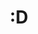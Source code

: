<h1 align="center"> :D </h1>


<br>
<!--
------------

<h1 align="center"> Projects / Studies </h1>
 
- Distributed Graph Analytics System (Apr. 2018 ~ May. 2019)
  - Implement the function of storing the label of the edge and writing the buffer in Buffer Manager module of [TurboGraph++](https://dl.acm.org/doi/10.1145/3183713.3196915)
  - Optimize SCC (Strongly Connected Components) query on [TurboGraph++](https://dl.acm.org/doi/10.1145/3183713.3196915)
- [Distributed Web Crawler, Data Management and Publishing System for data on the Web](https://github.com/SML0127/DistributedWeb-Crawler-and-Data-Management-Systemfor-Web-Data) (Aug. 2019 ~ Sep. 2021)   
- [Personal Study](https://github.com/SML0127/personal-study-notes)
- [Algorithm](https://github.com/SML0127/Algorithm)
 
<br>

------------ 

<h1 align="center"> Experience </h1>

- Reviewer
  - [WWW 2019](https://thewebconf.org/www2019/)
  - [EDBT 2018](https://openproceedings.org/html/pages/2018_edbt.html)


- Teaching Assistant
  - Database system @ [Postech](https://postech.ac.kr/) (Feb. 2017 ~ Jun. 2017,  Feb. 2018 ~ Jun. 2018)  
  - Data foundation course (Spark & Pyspark & Zeppelin) @ [Samsung Electronics](https://www.samsung.com/sec/) (Oct. 2017, Dec. 2017, Feb. 2018)
      

<br>

------------

<h1 align="center"> Education </h1>

- [Department of Computer Science and Engineering, Pohang University of Science and Technology (M.S.)](https://cse.postech.ac.kr//) - 2017.03 - 2022.02
- [School of Computer Science and Engineering, Pusan National University (B.S.)](https://cse.pusan.ac.kr/cse/index.do) - 2013.03 - 2017.02 

<br>

------------

<h1 align="center"> Tech Stack </h1>
<h3 align="center"> Environment / Framework </h3>
<p align="center">
  <img src="https://img.shields.io/badge/Ubuntu-E95420?style=for-the-badge&logo=ubuntu&logoColor=white"/></a>&nbsp 
  <img src="https://img.shields.io/badge/NPM-%23000000.svg?style=for-the-badge&logo=npm&logoColor=white"/></a>&nbsp
  <img src="https://img.shields.io/badge/node.js-6DA55F?style=for-the-badge&logo=node.js&logoColor=white"/></a>&nbsp 
  <img src="https://img.shields.io/badge/flask-%23000.svg?style=for-the-badge&logo=flask&logoColor=white"/></a>&nbsp 
</p>

<h3 align="center"> Language </h3>
<p align="center">
  <img src="https://img.shields.io/badge/python-3670A0?style=for-the-badge&logo=python&logoColor=ffdd5"/></a>&nbsp 
  <img src="https://img.shields.io/badge/react-%2320232a.svg?style=for-the-badge&logo=react&logoColor=%2361DAFB"/></a>&nbsp
</p>

<h3 align="center"> Tools </h3>
<p align="center">
  <img src="https://img.shields.io/badge/Apache%20Airflow-017CEE?style=for-the-badge&logo=Apache%20Airflow&logoColor=white"/></a>&nbsp 
  <img src="https://img.shields.io/badge/docker-%230db7ed.svg?style=for-the-badge&logo=docker&logoColor=white"/></a>&nbsp
  <img src="https://img.shields.io/badge/Selenium-43B02A?style=for-the-badge&logo=Selenium&logoColor=white"/></a>&nbsp
  <img src="https://img.shields.io/badge/travisci-%232B2F33.svg?style=for-the-badge&logo=travis&logoColor=white"/></a>&nbsp
</p>

<h3 align="center"> Database </h3>
<p align="center">
  <img src="https://img.shields.io/badge/postgres-%23316192.svg?style=for-the-badge&logo=postgresql&logoColor=white"/></a>&nbsp 
  <img src="https://img.shields.io/badge/redis-%23DD0031.svg?style=for-the-badge&logo=redis&logoColor=white"/></a>&nbsp
</p>




<!--
![trophy](https://github-profile-trophy.vercel.app/?username=SML0127)
![SML0127's github stats](https://github-readme-stats.vercel.app/api?username=SML0127&show_icons=true)

[![SML0127's github stats](https://github-readme-stats.vercel.app/api/top-langs/?username=SML0127&show_icons=true&hide_border=true&title_color=004386&icon_color=004386&layout=compact)](https://github.com/본인ID)



**SML0127/SML0127** is a ✨ _special_ ✨ repository because its `README.md` (this file) appears on your GitHub profile.

Here are some ideas to get you started:

- 🔭 I’m currently working on ...
- 🌱 I’m currently learning ...
- 👯 I’m looking to collaborate on ...
- 🤔 I’m looking for help with ...
- 💬 Ask me about ...
- 📫 How to reach me: ...
- 😄 Pronouns: ...
- ⚡ Fun fact: ...
-->


